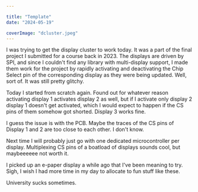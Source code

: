 ```yaml
---

title: "Template"
date: "2024-05-19"

coverImage: "dcluster.jpeg"
---
```

<!--more-->

I was trying to get the display cluster to work today. It was a part of the final project I submitted for a course back in 2023. The displays are driven by SPI, and since I couldn't find any library with multi-display support, I made them work for the project by rapidly activating and deactivating the Chip Select pin of the corresponding display as they were being updated. Well, sort of. It was still pretty glitchy. 

Today I started from scratch again. Found out for whatever reason activating display 1 activates display 2 as well, but if I activate only display 2 display 1 doesn't get activated, which I would expect to happen if the CS pins of them somehow got shorted. Display 3 works fine. 

I guess the issue is with the PCB. Maybe the traces of the CS pins of Display 1 and 2 are too close to each other. I don't know. 

Next time I will probably just go with one dedicated microcontroller per display. Multiplexing CS pins of a boatload of displays sounds cool, but maybeeeeee not worth it. 

I picked up an e-paper display a while ago that I've been meaning to try. Sigh, I wish I had more time in my day to allocate to fun stuff like these.

University sucks sometimes. 